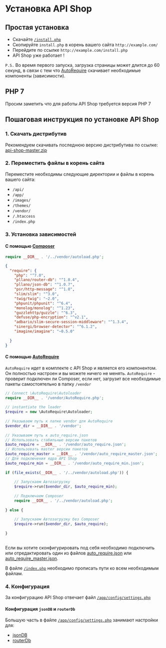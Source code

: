 # Установка API Shop
## Простая установка
- Скачайте [`/install.php`](https://raw.githubusercontent.com/pllano/api-shop/master/install.php)
- Скопируйте `install.php` в корень вашего сайта `http://example.com/`
- Перейдите по ссылке `http://example.com/install.php`
- API Shop уже работает !

`P.S.` Во время первого запуска, загрузка страницы может длится до 60 секунд, в связи с тем что [AutoRequire](https://github.com/pllano/auto-require) скачивает необходимые компоненты (зависимости).

## PHP 7
Просим заметить что для работы API Shop требуется версия PHP 7

## Пошаговая инструкция по установке API Shop
### 1. Скачать дистрибутив
Рекомендуем скачивать последнюю версию дистрибутива по ссылке: [api-shop-master.zip](https://github.com/pllano/api-shop/archive/master.zip)
### 2. Переместить файлы в корень сайта
Переместите необходимы следующие директории и файлы в корень вашего сайта:
- `/api/`
- `/app/`
- `/images/`
- `/themes/`
- `/vendor/`
- `/.htaccess`
- `/index.php`
### 3. Установка зависимостей
#### С помощью [Composer](https://getcomposer.org/)
```php
require __DIR__ . '/../vendor/autoload.php';
```
```json
{
  "require": {
    "php": "^7.0",
    "pllano/router-db": "^1.0.4",
    "pllano/json-db": "^1.0.7",
    "psr/http-message": "^1.0",
    "slim/slim": "^3.0",
    "twig/twig": "~2.0",
    "phpunit/phpunit": "^6.4",
    "monolog/monolog": "^1.23",
    "guzzlehttp/guzzle": "^6.3",
    "defuse/php-encryption": "^v2.1",
    "adbario/slim-secure-session-middleware": "^1.3.4",
    "sinergi/browser-detector": "^6.1.2",
    "imagine/imagine": "~0.5.0"
    
  }
}
```
#### С помощью [AutoRequire](https://github.com/pllano/auto-require)
`AutoRequire` идет в комплекте с API Shop и является его компонентом. Он полностью настроен и вы можете ничего не менять. `AutoRequire` - проверит подключен ли Composer, если нет, загрузит все необходимые пакеты самостоятельно в папку `/vendor`
``` php
// Connect \AutoRequire\Autoloader
require __DIR__ . '/vendor/AutoRequire.php';
 
// instantiate the loader
$require = new \AutoRequire\Autoloader;
 
// Указываем путь к папке vendor для AutoRequire
$vendor_dir = __DIR__ . '/vendor';
 
// Указываем путь к auto_require.json
// Использовать стабильные версии пакетов
$auto_require = __DIR__ . '/vendor/auto_require.json';
// Использовать master версии пакетов
$auto_require_master = __DIR__ . '/vendor/auto_require_master.json';
// Для подключения ядра API Shop
$auto_require_min = __DIR__ . '/vendor/auto_require_min.json';
 
if (file_exists(__DIR__ . '/../vendor/autoload.php')) {
 
    // Запускаем Автозагрузку
    $require->run($vendor_dir, $auto_require_min);
 
    // Подключаем Composer
    require __DIR__ . '/../vendor/autoload.php';
 
} else {
 
    // Запускаем Автозагрузку без Composer
    $require->run($vendor_dir, $auto_require);
 
}
 
```
Если вы хотите сконфигурировать под себя необходимо подключить или отредактировать один из файлов [auto_require.json](https://github.com/pllano/auto-require/blob/master/auto_require.json) или [auto_require_master.json](https://github.com/pllano/auto-require/blob/master/auto_require_master.json).

В файле [`/index.php`](https://github.com/pllano/api-shop/blob/master/index.php) необходимо прописать пути ко всем необходимым файлам.

### 4. Конфигурация
За конфигурацию API Shop отвечает файл [`/app/config/settings.php`](https://github.com/pllano/api-shop/blob/master/app/config/settings.php)
#### Конфигурация `jsonDB` и `routerDb`
Большую часть в файле [`/app/config/settings.php`](https://github.com/pllano/api-shop/blob/master/app/config/settings.php) занимают настройки для:
- [jsonDB](https://github.com/pllano/router-db)
- [routerDb](https://github.com/pllano/json-db)
 
